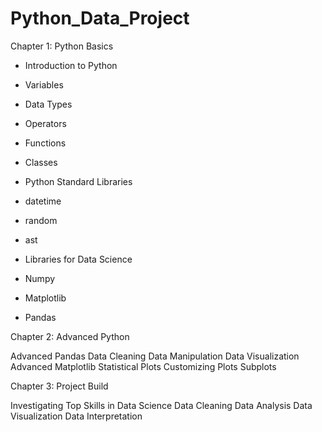 # Python_Data_Project

Chapter 1: Python Basics

* Introduction to Python

* Variables
* Data Types
* Operators
* Functions
* Classes
* Python Standard Libraries
* datetime
* random
* ast
* Libraries for Data Science
* Numpy
* Matplotlib
* Pandas

Chapter 2: Advanced Python

  Advanced Pandas
  Data Cleaning
  Data Manipulation
  Data Visualization
  Advanced Matplotlib
  Statistical Plots
  Customizing Plots
  Subplots

Chapter 3: Project Build

  Investigating Top Skills in Data Science
  Data Cleaning
  Data Analysis
  Data Visualization
  Data Interpretation
